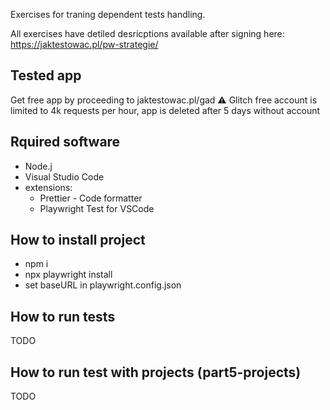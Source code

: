 Exercises for traning dependent tests handling.

All exercises have detiled desricptions available after signing here:
https://jaktestowac.pl/pw-strategie/

## Tested app
Get free app by proceeding to jaktestowac.pl/gad
⚠️ Glitch free account is limited to 4k requests per hour, app is deleted after 5 days without account

## Rquired software
- Node.j
- Visual Studio Code
- extensions:
    - Prettier - Code formatter
    - Playwright Test for VSCode

## How to install project
- npm i
- npx playwright install
- set baseURL in playwright.config.json 

## How to run tests
TODO

## How to run test with projects (part5-projects)
TODO